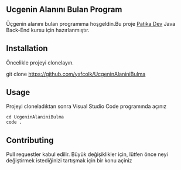 ## Ucgenin Alanını Bulan Program

Üçgenin alanını bulan  programıma hoşgeldin.Bu proje [Patika Dev](www.patika.dev) Java Back-End kursu için hazırlanmıştır.

## **Installation**

Öncelikle projeyi clonelayın.

git clone https://github.com/ysfcolk/UcgeninAlaniniBulma

## **Usage**

Projeyi cloneladıktan sonra Visual Studio Code programında açınız

``` 
cd UcgeninAlaniniBulma
code .
``` 
## **Contributing**

Pull requestler kabul edilir. Büyük değişiklikler için, lütfen önce neyi değiştirmek istediğinizi tartışmak için bir konu açiniz
